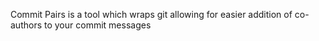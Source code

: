 Commit Pairs is a tool which wraps git allowing for easier addition of co-authors to your commit messages